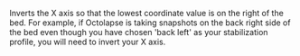 Inverts the X axis so that the lowest coordinate value is on the right of the bed.  For example, if Octolapse is taking snapshots on the back right side of the bed even though you have chosen 'back left' as your stabilization profile, you will need to invert your X axis.
